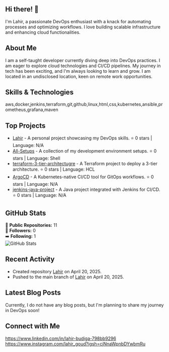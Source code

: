 ## Hi there! 👋

I'm Lahir, a passionate DevOps enthusiast with a knack for automating processes and optimizing workflows. I love building scalable infrastructure and enhancing cloud functionalities.

## About Me

I am a self-taught developer currently diving deep into DevOps practices. I am eager to explore cloud technologies and CI/CD pipelines. My journey in tech has been exciting, and I'm always looking to learn and grow. I am located in an undisclosed location, keen on remote work opportunities.

## Skills & Technologies

aws,docker,jenkins,terraform,git,github,linux,html,css,kubernetes,ansible,prometheus,grafana,maven

## Top Projects

- [Lahir](https://github.com/devopsbylahir/Lahir) - A personal project showcasing my DevOps skills. ⭐️ 0 stars | Language: N/A
- [All-Setups](https://github.com/devopsbylahir/All-Setups) - A collection of my development environment setups. ⭐️ 0 stars | Language: Shell
- [terraform-3-tier-architectugre](https://github.com/devopsbylahir/terraform-3-tier-architectugre) - A Terraform project to deploy a 3-tier architecture. ⭐️ 0 stars | Language: HCL
- [ArgoCD](https://github.com/devopsbylahir/ArgoCD) - A Kubernetes-native CI/CD tool for GitOps workflows. ⭐️ 0 stars | Language: N/A
- [jenkins-java-project](https://github.com/devopsbylahir/jenkins-java-project) - A Java project integrated with Jenkins for CI/CD. ⭐️ 0 stars | Language: N/A

## GitHub Stats

🌟 **Public Repositories:** 11  
👥 **Followers:** 0  
➡️ **Following:** 1  
![GitHub Stats](https://github-readme-stats.vercel.app/api?username=devopsbylahir&show_icons=true&hide_title=true)

## Recent Activity

- Created repository [Lahir](https://github.com/devopsbylahir/Lahir) on April 20, 2025.
- Pushed to the main branch of [Lahir](https://github.com/devopsbylahir/Lahir) on April 20, 2025.

## Latest Blog Posts

Currently, I do not have any blog posts, but I'm planning to share my journey in DevOps soon!

## Connect with Me

https://www.linkedin.com/in/lahir-budiga-798bb9296 
https://www.instagram.com/lahir_goud?igsh=cjNnaWpnbDYwbmRu
